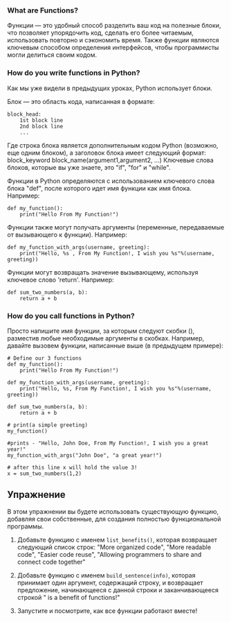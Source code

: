 ### What are Functions?

Функции — это удобный способ разделить ваш код на полезные блоки, что позволяет упорядочить код, сделать его более читаемым, использовать повторно и сэкономить время. Также функции являются ключевым способом определения интерфейсов, чтобы программисты могли делиться своим кодом.

### How do you write functions in Python?

Как мы уже видели в предыдущих уроках, Python использует блоки.

Блок — это область кода, написанная в формате:

    block_head:
        1st block line
        2nd block line
        ...

Где строка блока является дополнительным кодом Python (возможно, еще одним блоком), а заголовок блока имеет следующий формат:
block_keyword block_name(argument1,argument2, ...)
Ключевые слова блоков, которые вы уже знаете, это "if", "for" и "while".

Функции в Python определяются с использованием ключевого слова блока "def", после которого идет имя функции как имя блока.
Например:

    def my_function():
        print("Hello From My Function!")

Функции также могут получать аргументы (переменные, передаваемые от вызывающего к функции).
Например:

    def my_function_with_args(username, greeting):
        print("Hello, %s , From My Function!, I wish you %s"%(username, greeting))

Функции могут возвращать значение вызывающему, используя ключевое слово 'return'.
Например:

    def sum_two_numbers(a, b):
        return a + b

### How do you call functions in Python?

Просто напишите имя функции, за которым следуют скобки (), разместив любые необходимые аргументы в скобках.
Например, давайте вызовем функции, написанные выше (в предыдущем примере):

    # Define our 3 functions
    def my_function():
        print("Hello From My Function!")

    def my_function_with_args(username, greeting):
        print("Hello, %s, From My Function!, I wish you %s"%(username, greeting))

    def sum_two_numbers(a, b):
        return a + b

    # print(a simple greeting)
    my_function()

    #prints - "Hello, John Doe, From My Function!, I wish you a great year!"
    my_function_with_args("John Doe", "a great year!")

    # after this line x will hold the value 3!
    x = sum_two_numbers(1,2)  


Упражнение
----------

В этом упражнении вы будете использовать существующую функцию, добавляя свои собственные, для создания полностью функциональной программы.

1. Добавьте функцию с именем `list_benefits()`, которая возвращает следующий список строк: "More organized code", "More readable code", "Easier code reuse", "Allowing programmers to share and connect code together"

2. Добавьте функцию с именем `build_sentence(info)`, которая принимает один аргумент, содержащий строку, и возвращает предложение, начинающееся с данной строки и заканчивающееся строкой " is a benefit of functions!"

3. Запустите и посмотрите, как все функции работают вместе!